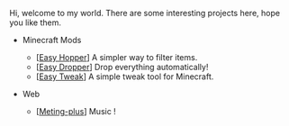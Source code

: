 Hi, welcome to my world. There are some interesting projects here, hope you like them.

+ Minecraft Mods

  - [[Easy Hopper](https://github.com/DearXuan7392/EasyHopper)]
  A simpler way to filter items.
  - [[Easy Dropper](https://github.com/DearXuan7392/EasyDropper)]
  Drop everything automatically!
  - [[Easy Tweak](https://github.com/DearXuan7392/EasyTweak)]
  A simple tweak tool for Minecraft.

+ Web

  - [[Meting-plus](https://github.com/DearXuan7392/Meting-plus)]
  Music !

